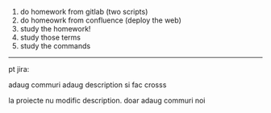 1. do homework from gitlab (two scripts)
2. do homeowrk from confluence (deploy the web)
3. study the homework!
4. study those terms
5. study the commands












---

pt jira:


adaug commuri 
adaug description si fac crosss


la proiecte nu modific description. doar adaug commuri noi